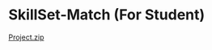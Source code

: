 # SkillSet-Match (For Student)
[Project.zip](https://github.com/user-attachments/files/18205788/Project.zip)
